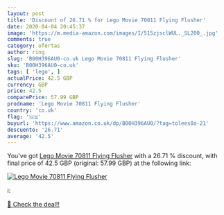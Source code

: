 ```yaml
---
layout: post
title: 'Discount of 26.71 % for Lego Movie 70811 Flying Flusher'
date: 2020-04-04 20:45:37
image: 'https://m.media-amazon.com/images/I/515zjsclWUL._SL200_.jpg'
comments: true
category: ofertas
author: ring
slug: 'B00H396AU0-co.uk Lego Movie 70811 Flying Flusher'
sku: 'B00H396AU0-co.uk'
tags: [ 'lego', ]
actualPrice: 42.5 GBP
currency: GBP
price: 42.5
comparePrice: 57.99 GBP
prodname: 'Lego Movie 70811 Flying Flusher'
country: 'co.uk'
flag: '🇬🇧'
buyurl: 'https://www.amazon.co.uk/dp/B00H396AU0/?tag=tolees0a-21'
descuento: '26.71'
average: '42.5'
---
```


You've got [Lego Movie 70811 Flying Flusher](https://www.amazon.co.uk/dp/B00H396AU0/?tag=tolees0a-21) with a  26.71 % discount, with final price of 42.5 GBP (original: 57.99 GBP) at the following link:

[![Lego Movie 70811 Flying Flusher](https://m.media-amazon.com/images/I/515zjsclWUL._SL200_.jpg)](https://www.amazon.co.uk/dp/B00H396AU0/?tag=tolees0a-21)

ℹ️:


[🛒 Check the deal!!](https://www.amazon.co.uk/dp/B00H396AU0/?tag=tolees0a-21)
